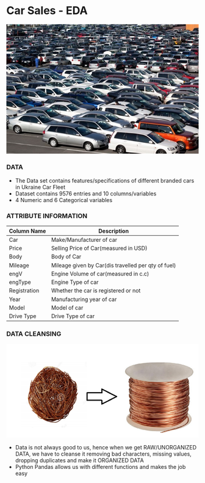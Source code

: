 # Car Sales - EDA
![image1](/UkraineCarFleetSales/images/carfleet.png)
### DATA
- The Data set contains features/specifications of different branded cars in Ukraine Car Fleet
- Dataset contains 9576 entries and 10 columns/variables
- 4 Numeric and 6 Categorical variables<br>
### ATTRIBUTE INFORMATION
| Column Name   | Description                                               |
| ------------- | -------------                                             | 
| Car           | Make/Manufacturer of car                                  | 
| Price         | Selling Price of Car(measured in USD)                     |  
| Body          | Body of Car                                               | 
| Mileage       | Mileage given by Car(dis travelled per qty of fuel)       |                                            
| engV          | Engine Volume of car(measured in c.c)                     |   
| engType       | Engine Type of car                                        |
| Registration  | Whether the car is registered or not                      |
| Year          | Manufacturing year of car                                 |
| Model         | Model of car                                              |
| Drive Type    | Drive Type of car                                         |<br>
### DATA CLEANSING
![image2](/UkraineCarFleetSales/images/cleansed_data.png)<br> 
- Data is not always good to us, hence when we get RAW/UNORGANIZED DATA, we have to cleanse it removing bad characters, missing values, dropping duplicates and make it ORGANIZED DATA
- Python Pandas allows us with different functions and makes the job easy
